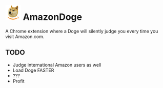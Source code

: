 # ![image info](./images/icon48.png) AmazonDoge
A Chrome extension where a Doge will silently judge you every time you visit Amazon.com.

## TODO
* Judge international Amazon users as well
* Load Doge FASTER
* ???
* Profit

